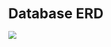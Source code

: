 # Database ERD
<img src="https://noodelzcsgoaibucket.s3.ap-southeast-1.amazonaws.com/misc/ERD-FINAL-6" />
